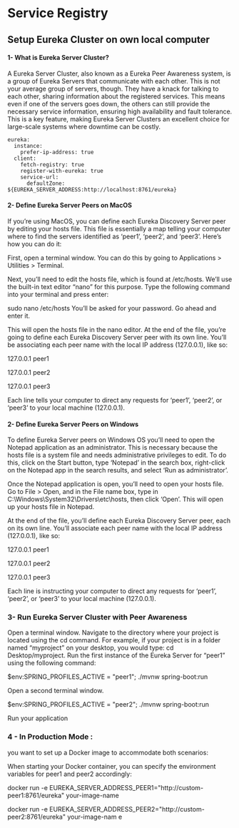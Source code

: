 # Service Registry

## Setup Eureka Cluster on own local computer
#### 1-  What is Eureka Server Cluster?
A Eureka Server Cluster, also known as a Eureka Peer Awareness system, is a group of Eureka Servers that communicate with each other. This is not your average group of servers, though. They have a knack for talking to each other, sharing information about the registered services. This means even if one of the servers goes down, the others can still provide the necessary service information, ensuring high availability and fault tolerance. This is a key feature, making Eureka Server Clusters an excellent choice for large-scale systems where downtime can be costly.



    eureka:
      instance:
        prefer-ip-address: true
      client:
        fetch-registry: true
        register-with-eureka: true
        service-url:
          defaultZone: ${EUREKA_SERVER_ADDRESS:http://localhost:8761/eureka}

#### 2-  Define Eureka Server Peers on MacOS
If you’re using MacOS, you can define each Eureka Discovery Server peer by editing your hosts file. This file is essentially a map telling your computer where to find the servers identified as ‘peer1’, ‘peer2’, and ‘peer3’. Here’s how you can do it:

First, open a terminal window. You can do this by going to Applications > Utilities > Terminal.

Next, you’ll need to edit the hosts file, which is found at /etc/hosts. We’ll use the built-in text editor “nano” for this purpose. Type the following command into your terminal and press enter:

sudo nano /etc/hosts
You’ll be asked for your password. Go ahead and enter it.

This will open the hosts file in the nano editor. At the end of the file, you’re going to define each Eureka Discovery Server peer with its own line. You’ll be associating each peer name with the local IP address (127.0.0.1), like so:

   127.0.0.1 peer1

   127.0.0.1 peer2

   127.0.0.1 peer3

Each line tells your computer to direct any requests for ‘peer1’, ‘peer2’, or ‘peer3’ to your local machine (127.0.0.1).

#### 2-  Define Eureka Server Peers on Windows
To define Eureka Server peers on Windows OS you’ll need to open the Notepad application as an administrator. This is necessary because the hosts file is a system file and needs administrative privileges to edit. To do this, click on the Start button, type ‘Notepad’ in the search box, right-click on the Notepad app in the search results, and select ‘Run as administrator’.

Once the Notepad application is open, you’ll need to open your hosts file. Go to File > Open, and in the File name box, type in C:\Windows\System32\Drivers\etc\hosts, then click ‘Open’. This will open up your hosts file in Notepad.

At the end of the file, you’ll define each Eureka Discovery Server peer, each on its own line. You’ll associate each peer name with the local IP address (127.0.0.1), like so:

127.0.0.1 peer1

127.0.0.1 peer2

127.0.0.1 peer3

Each line is instructing your computer to direct any requests for ‘peer1’, ‘peer2’, or ‘peer3’ to your local machine (127.0.0.1).


###  3-  Run Eureka Server Cluster with Peer Awareness

Open a terminal window. Navigate to the directory where your project is located using the cd command. For example, if your project is in a folder named “myproject” on your desktop, you would type: cd Desktop/myproject.
Run the first instance of the Eureka Server for “peer1” using the following command: 

$env:SPRING_PROFILES_ACTIVE = "peer1"; ./mvnw spring-boot:run


Open a second terminal window. 

$env:SPRING_PROFILES_ACTIVE = "peer2"; ./mvnw spring-boot:run


Run your application

### 4 - In Production Mode :
you want to set up a Docker image to accommodate both scenarios:

When starting your Docker container, you can specify the environment variables for peer1 and peer2 accordingly:

docker run -e EUREKA_SERVER_ADDRESS_PEER1="http://custom-peer1:8761/eureka" your-image-name

docker run -e EUREKA_SERVER_ADDRESS_PEER2="http://custom-peer2:8761/eureka" your-image-nam
e
